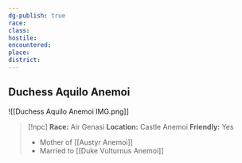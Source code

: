 ```yaml
---
dg-publish: true
race:
class:
hostile:
encountered:
place:
district:
---
```


## Duchess Aquilo Anemoi
![[Duchess Aquilo Anemoi IMG.png]]

>[!npc]
>**Race:** Air Genasi
>**Location:** Castle Anemoi
>**Friendly:** Yes
>
> - Mother of [[Austyr Anemoi]]
> - Married to [[Duke Vulturnus Anemoi]]
